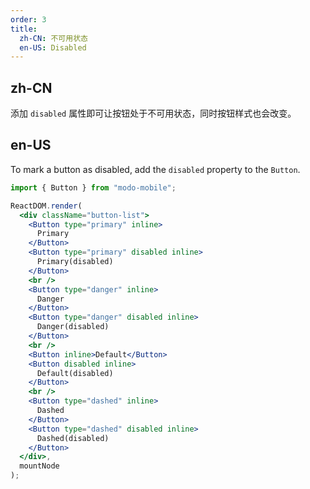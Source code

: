 ```yaml
---
order: 3
title:
  zh-CN: 不可用状态
  en-US: Disabled
---
```


## zh-CN

添加 `disabled` 属性即可让按钮处于不可用状态，同时按钮样式也会改变。

## en-US

To mark a button as disabled, add the `disabled` property to the `Button`.

```jsx
import { Button } from "modo-mobile";

ReactDOM.render(
  <div className="button-list">
    <Button type="primary" inline>
      Primary
    </Button>
    <Button type="primary" disabled inline>
      Primary(disabled)
    </Button>
    <br />
    <Button type="danger" inline>
      Danger
    </Button>
    <Button type="danger" disabled inline>
      Danger(disabled)
    </Button>
    <br />
    <Button inline>Default</Button>
    <Button disabled inline>
      Default(disabled)
    </Button>
    <br />
    <Button type="dashed" inline>
      Dashed
    </Button>
    <Button type="dashed" disabled inline>
      Dashed(disabled)
    </Button>
  </div>,
  mountNode
);
```
